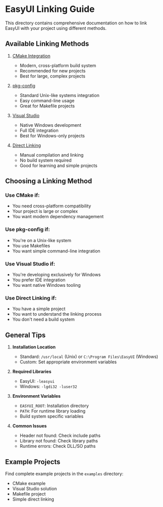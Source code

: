 # EasyUI Linking Guide

This directory contains comprehensive documentation on how to link EasyUI with your project using different methods.

## Available Linking Methods

1. [CMake Integration](cmake.md)
   - Modern, cross-platform build system
   - Recommended for new projects
   - Best for large, complex projects

2. [pkg-config](pkg-config.md)
   - Standard Unix-like systems integration
   - Easy command-line usage
   - Great for Makefile projects

3. [Visual Studio](visual-studio.md)
   - Native Windows development
   - Full IDE integration
   - Best for Windows-only projects

4. [Direct Linking](direct.md)
   - Manual compilation and linking
   - No build system required
   - Good for learning and simple projects

## Choosing a Linking Method

### Use CMake if:
- You need cross-platform compatibility
- Your project is large or complex
- You want modern dependency management

### Use pkg-config if:
- You're on a Unix-like system
- You use Makefiles
- You want simple command-line integration

### Use Visual Studio if:
- You're developing exclusively for Windows
- You prefer IDE integration
- You want native Windows tooling

### Use Direct Linking if:
- You have a simple project
- You want to understand the linking process
- You don't need a build system

## General Tips

1. **Installation Location**
   - Standard: `/usr/local` (Unix) or `C:\Program Files\EasyUI` (Windows)
   - Custom: Set appropriate environment variables

2. **Required Libraries**
   - EasyUI: `-leasyui`
   - Windows: `-lgdi32 -luser32`

3. **Environment Variables**
   - `EASYUI_ROOT`: Installation directory
   - `PATH`: For runtime library loading
   - Build system specific variables

4. **Common Issues**
   - Header not found: Check include paths
   - Library not found: Check library paths
   - Runtime errors: Check DLL/SO paths

## Example Projects

Find complete example projects in the `examples` directory:
- CMake example
- Visual Studio solution
- Makefile project
- Simple direct linking
